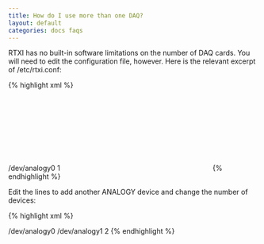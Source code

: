 ```yaml
---
title: How do I use more than one DAQ?
layout: default
categories: docs faqs
---
```


RTXI has no built-in software limitations on the number of DAQ cards. You will
need to edit the configuration file, however. Here is the relevant excerpt of
/etc/rtxi.conf:

{% highlight xml %}
<OBJECT component="plugin" library="analogy_driver.so" id="2" >
<PARAM name="0" >/dev/analogy0</PARAM>
<PARAM name="Num Devices" >1</PARAM>
<OBJECT id="13" name="0" />
</OBJECT>
{% endhighlight %}


Edit the lines to add another ANALOGY device and change the number of devices:

{% highlight xml %}
<PARAM name="0" >/dev/analogy0</PARAM>
<PARAM name="0" >/dev/analogy1</PARAM>
<PARAM name="Num Devices" >2</PARAM>
{% endhighlight %}
